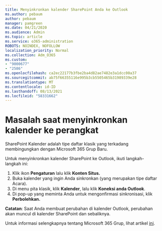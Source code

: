 ```yaml
---
title: Menyinkronkan kalender SharePoint Anda ke Outlook
ms.author: pebaum
author: pebaum
manager: pamgreen
ms.date: 04/21/2020
ms.audience: Admin
ms.topic: article
ms.service: o365-administration
ROBOTS: NOINDEX, NOFOLLOW
localization_priority: Normal
ms.collection: Adm_O365
ms.custom:
- "9000677"
- "2586"
ms.openlocfilehash: ca2ec22177b3fbe2ba4d82ae7482e3a1dcc00a37
ms.sourcegitcommit: ab75f66355116e995b3cb5505465b31989339e28
ms.translationtype: MT
ms.contentlocale: id-ID
ms.lasthandoff: 08/13/2021
ms.locfileid: "58331662"
---
```

# <a name="issues-synchronizing-your-calendar-to-devices"></a>Masalah saat menyinkronkan kalender ke perangkat

SharePoint Kalender adalah tipe daftar klasik yang terkadang membingungkan dengan Microsoft 365 Grup Baru.

Untuk menyinkronkan kalender SharePoint ke Outlook, ikuti langkah-langkah ini:

1. Klik ikon **Pengaturan** lalu klik **Konten Situs.**
2. Buka kalender yang ingin Anda sinkronkan (yang merupakan tipe daftar Acara).
3. Di menu pita klasik, klik **Kalender**, lalu klik **Koneksi anda Outlook**.
4. Di pop-up yang meminta Anda untuk mengonfirmasi sinkronisasi, klik **Perbolehkan.**

**Catatan**: Saat Anda membuat perubahan di kalender Outlook, perubahan akan muncul di kalender SharePoint dan sebaliknya.

Untuk informasi selengkapnya tentang Microsoft 365 Grup, lihat artikel [ini](https://support.office.com/article/Learn-about-Office-365-groups-b565caa1-5c40-40ef-9915-60fdb2d97fa2).
